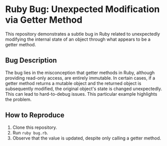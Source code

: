 # Ruby Bug: Unexpected Modification via Getter Method

This repository demonstrates a subtle bug in Ruby related to unexpectedly modifying the internal state of an object through what appears to be a getter method.

## Bug Description
The bug lies in the misconception that getter methods in Ruby, although providing read-only access, are entirely immutable.  In certain cases, if a getter method returns a mutable object and the returned object is subsequently modified, the original object's state is changed unexpectedly.  This can lead to hard-to-debug issues.  This particular example highlights the problem. 

## How to Reproduce
1.  Clone this repository.
2.  Run `ruby bug.rb`.
3. Observe that the value is updated, despite only calling a getter method.